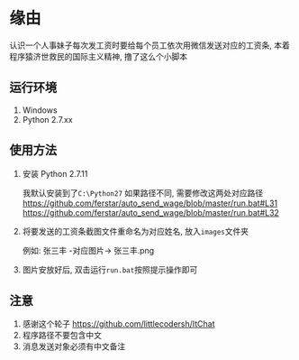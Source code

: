 # 缘由
认识一个人事妹子每次发工资时要给每个员工依次用微信发送对应的工资条, 本着程序猿济世救民的国际主义精神, 撸了这么个小脚本

## 运行环境

1. Windows
2. Python 2.7.xx

## 使用方法

1. 安装 Python 2.7.11

    我默认安装到了`C:\Python27`
    如果路径不同, 需要修改这两处对应路径
    https://github.com/ferstar/auto_send_wage/blob/master/run.bat#L31
    https://github.com/ferstar/auto_send_wage/blob/master/run.bat#L32
2. 将要发送的工资条截图文件重命名为对应姓名, 放入`images`文件夹
    
    例如: 张三丰 -对应图片-> 张三丰.png 
3. 图片安放好后, 双击运行`run.bat`按照提示操作即可

## 注意

1. 感谢这个轮子 https://github.com/littlecodersh/ItChat
2. 程序路径不要包含中文
3. 消息发送对象必须有中文备注

